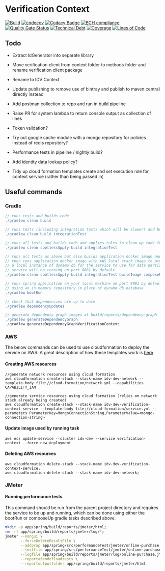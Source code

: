 # Verification Context

[![Build](https://github.com/michaelruocco/verification-context/workflows/pipeline/badge.svg)](https://github.com/michaelruocco/verification-context/actions)
[![codecov](https://codecov.io/gh/michaelruocco/verification-context/branch/master/graph/badge.svg)](https://codecov.io/gh/michaelruocco/verification-context)
[![Codacy Badge](https://app.codacy.com/project/badge/Grade/40d05ca3aa5347859953cd583225eee7)](https://www.codacy.com/gh/michaelruocco/verification-context/dashboard?utm_source=github.com&amp;utm_medium=referral&amp;utm_content=michaelruocco/verification-context&amp;utm_campaign=Badge_Grade)
[![BCH compliance](https://bettercodehub.com/edge/badge/michaelruocco/verification-context?branch=master)](https://bettercodehub.com/)
[![Quality Gate Status](https://sonarcloud.io/api/project_badges/measure?project=michaelruocco_verification-context&metric=alert_status)](https://sonarcloud.io/dashboard?id=michaelruocco_verification-context)
[![Technical Debt](https://sonarcloud.io/api/project_badges/measure?project=michaelruocco_verification-context&metric=sqale_index)](https://sonarcloud.io/dashboard?id=michaelruocco_verification-context)
[![Coverage](https://sonarcloud.io/api/project_badges/measure?project=michaelruocco_verification-context&metric=coverage)](https://sonarcloud.io/dashboard?id=michaelruocco_verification-context)
[![Lines of Code](https://sonarcloud.io/api/project_badges/measure?project=michaelruocco_verification-context&metric=ncloc)](https://sonarcloud.io/dashboard?id=michaelruocco_verification-context)

## Todo
    
*   Extract IdGenerator into separate library
    
*   Move verification client from context folder to methods folder and rename verification client package

*   Rename to IDV Context

*   Update publishing to remove use of bintray and publish to maven central directly instead

*   Add postman collection to repo and run in build pipeline

*   Raise PR for system lambda to return console output as collection of lines

*   Token validation?
    
*   Try out google cache module with a mongo repository for policies instead of redis repository?

*   Performance tests in pipeline / nightly build?

*   Add identity data lookup policy?

*   Tidy up cloud formation templates create and set execution role for context service (rather than being passed in)

## Useful commands

### Gradle

```gradle
// runs tests and builds code
./gradlew clean build
```

```gradle
// runs tests (including integration tests which will be slower) and builds code
./gradlew clean build integrationTest
```

```gradle
// runs all tests and builds code and applies rules to clean up code formatting etc
./gradlew clean spotlessApply build integrationTest
```

```gradle
// runs all tests as above but also builds application docker image and
// then runs application docker image with AWS local stack image to provide
// a local instance of dynamo db for the service to use for data persistence
// service will be running on port 8081 by default
./gradlew clean spotlessApply build integrationTest buildImage composeUp
```

```gradle
// runs spring application on your local machine on port 8081 by default
// using an in memory repository in place of dynamo db database
./gradlew bootRun
```

```gradle
// check that dependencies are up to date
./gradlew dependencyUpdates
```

```gradle
// generate dependency graph images at build/reports/dependency-graph
./gradlew generateDependencyGraph
./gradlew generateDependencyGraphVerificationContext
```

### AWS

The below commands can be used to use cloudformation to deploy the service on AWS.
A great description of how these templates work is [here](https://reflectoring.io/aws-cloudformation-deploy-docker-image/).

#### Creating AWS resources

```aws
//generate network resources using cloud formation
aws cloudformation create-stack --stack-name idv-dev-network --template-body file://cloud-formation/network.yml --capabilities CAPABILITY_IAM
```

```aws
//generate service resources using cloud formation (relies on network stack already being created)
aws cloudformation create-stack --stack-name idv-dev-verification-context-service --template-body file://cloud-formation/service.yml --parameters ParameterKey=MongoConnectionString,ParameterValue=<mongo-connection-string>
```

#### Update image used by running task

```aws
aws ecs update-service --cluster idv-dev --service verification-context --force-new-deployment
```

#### Deleting AWS resources

```aws
aws cloudformation delete-stack --stack-name idv-dev-verification-context-service;
aws cloudformation delete-stack --stack-name idv-dev-network;
```

### JMeter

#### Running performance tests

This command should be run from the parent project directory and requires the service to
be up and running, which can be done using either the bootRun or composeUp gradle tasks
described above.

```sh
mkdir -p app/spring/build/reports/jmeter/html;
rm -rf app/spring/build/reports/jmeter/log/*;
jmeter --nongui \
       --forceDeleteResultFile \
       --addprop app/spring/src/performanceTest/jmeter/online-purchase.properties \
       --testfile app/spring/src/performanceTest/jmeter/online-purchase.jmx \
       --logfile app/spring/build/reports/jmeter/log/online-purchase.jtl \
       --reportatendofloadtests \
       --reportoutputfolder app/spring/build/reports/jmeter/html
```